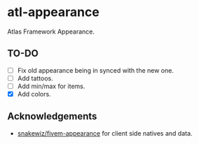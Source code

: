 # atl-appearance
Atlas Framework Appearance.

## TO-DO
- [ ] Fix old appearance being in synced with the new one.
- [ ] Add tattoos.
- [ ] Add min/max for items.
- [X] Add colors.

## Acknowledgements
- [snakewiz/fivem-appearance](https://github.com/pedr0fontoura/fivem-appearance) for client side natives and data.